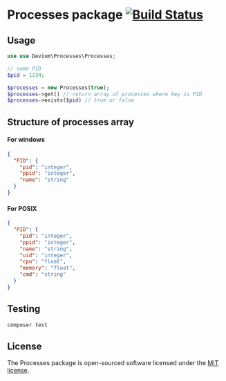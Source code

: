 # Processes package [![Build Status](https://travis-ci.org/webdevium/processes.svg?branch=master)](https://travis-ci.org/webdevium/processes)

## Usage

```php
use use Devium\Processes\Processes;

// some PID
$pid = 1234;

$processes = new Processes(true);
$processes->get() // return array of processes where key is PID
$processes->exists($pid) // true or false
```

## Structure of processes array

#### For windows
```json
{
  "PID": {
    "pid": "integer",
    "ppid": "integer",
    "name": "string"
  }
}
```

#### For POSIX
```json
{
  "PID": {
    "pid": "integer",
    "ppid": "integer",
    "name": "string",
    "uid": "integer",
    "cpu": "float",
    "memory": "float",
    "cmd": "string"
  }
}
```

## Testing
```sh
composer test
```

## License

The Processes package is open-sourced software licensed under the [MIT license](https://opensource.org/licenses/MIT).
